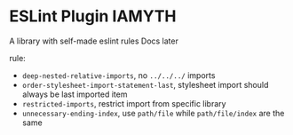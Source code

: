 # **ESLint Plugin IAMYTH**

A library with self-made eslint rules
Docs later

rule:

-   `deep-nested-relative-imports`, no `../../../` imports
-   `order-stylesheet-import-statement-last`, stylesheet import should always be last imported item
-   `restricted-imports`, restrict import from specific library
-   `unnecessary-ending-index`, use `path/file` while `path/file/index` are the same
